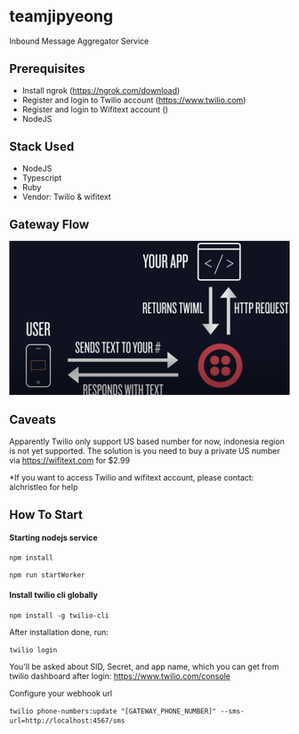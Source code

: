 # teamjipyeong
Inbound Message Aggregator Service

## Prerequisites
- Install ngrok (https://ngrok.com/download)
- Register and login to Twilio account (https://www.twilio.com)
- Register and login to Wifitext account ()
- NodeJS

## Stack Used
- NodeJS
- Typescript
- Ruby
- Vendor: Twilio & wifitext

## Gateway Flow
![Import](./img/gateway-flow.png)

## Caveats
Apparently Twilio only support US based number for now, indonesia region is not yet supported. The solution is you need to buy a private US number via https://wifitext.com for $2.99

*If you want to access Twilio and wifitext account, please contact: alchristleo for help

## How To Start

#### Starting nodejs service
```npm install```

```npm run startWorker```

#### Install twilio cli globally
```npm install -g twilio-cli```

After installation done, run:

```twilio login```

You'll be asked about SID, Secret, and app name, which you can get from twilio dashboard after login: https://www.twilio.com/console

Configure your webhook url

```twilio phone-numbers:update "[GATEWAY_PHONE_NUMBER]" --sms-url=http://localhost:4567/sms```

